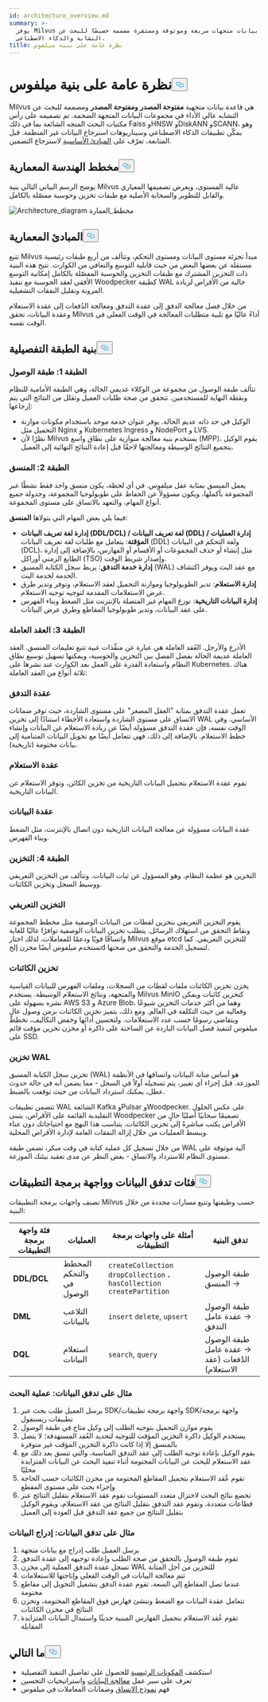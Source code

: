```yaml
---
id: architecture_overview.md
summary: >-
  يوفر Milvus قاعدة بيانات متجهات سريعة وموثوقة ومستقرة مصممة خصيصًا للبحث عن
  التشابه والذكاء الاصطناعي.
title: نظرة عامة على بنية ميلفوس
---
```

<h1 id="Milvus-Architecture-Overview" class="common-anchor-header">نظرة عامة على بنية ميلفوس<button data-href="#Milvus-Architecture-Overview" class="anchor-icon" translate="no">
      <svg translate="no"
        aria-hidden="true"
        focusable="false"
        height="20"
        version="1.1"
        viewBox="0 0 16 16"
        width="16"
      >
        <path
          fill="#0092E4"
          fill-rule="evenodd"
          d="M4 9h1v1H4c-1.5 0-3-1.69-3-3.5S2.55 3 4 3h4c1.45 0 3 1.69 3 3.5 0 1.41-.91 2.72-2 3.25V8.59c.58-.45 1-1.27 1-2.09C10 5.22 8.98 4 8 4H4c-.98 0-2 1.22-2 2.5S3 9 4 9zm9-3h-1v1h1c1 0 2 1.22 2 2.5S13.98 12 13 12H9c-.98 0-2-1.22-2-2.5 0-.83.42-1.64 1-2.09V6.25c-1.09.53-2 1.84-2 3.25C6 11.31 7.55 13 9 13h4c1.45 0 3-1.69 3-3.5S14.5 6 13 6z"
        ></path>
      </svg>
    </button></h1><p>Milvus هي قاعدة بيانات متجهية <strong>مفتوحة المصدر</strong> <strong>ومفتوحة</strong> <strong>المصدر</strong> ومصممة للبحث عن التشابه عالي الأداء في مجموعات البيانات المتجهة الضخمة. تم تصميمه على رأس مكتبات البحث المتجه الشائعة بما في ذلك Faiss وHNSW وDiskANN وSCANN، وهو يمكّن تطبيقات الذكاء الاصطناعي وسيناريوهات استرجاع البيانات غير المنظمة. قبل المتابعة، تعرّف على <a href="/docs/ar/glossary.md">المبادئ الأساسية</a> لاسترجاع التضمين.</p>
<h2 id="Architecture-Diagram" class="common-anchor-header">مخطط الهندسة المعمارية<button data-href="#Architecture-Diagram" class="anchor-icon" translate="no">
      <svg translate="no"
        aria-hidden="true"
        focusable="false"
        height="20"
        version="1.1"
        viewBox="0 0 16 16"
        width="16"
      >
        <path
          fill="#0092E4"
          fill-rule="evenodd"
          d="M4 9h1v1H4c-1.5 0-3-1.69-3-3.5S2.55 3 4 3h4c1.45 0 3 1.69 3 3.5 0 1.41-.91 2.72-2 3.25V8.59c.58-.45 1-1.27 1-2.09C10 5.22 8.98 4 8 4H4c-.98 0-2 1.22-2 2.5S3 9 4 9zm9-3h-1v1h1c1 0 2 1.22 2 2.5S13.98 12 13 12H9c-.98 0-2-1.22-2-2.5 0-.83.42-1.64 1-2.09V6.25c-1.09.53-2 1.84-2 3.25C6 11.31 7.55 13 9 13h4c1.45 0 3-1.69 3-3.5S14.5 6 13 6z"
        ></path>
      </svg>
    </button></h2><p>يوضح الرسم البياني التالي بنية Milvus عالية المستوى، ويعرض تصميمها المعياري والقابل للتطوير والسحابة الأصلية مع طبقات تخزين وحوسبة مفصّلة بالكامل.</p>
<p>
  
   <span class="img-wrapper"> <img translate="no" src="/docs/v2.6.x/assets/milvus_architecture_2_6.png" alt="Architecture_diagram" class="doc-image" id="architecture_diagram" />
   </span> <span class="img-wrapper"> <span>مخطط_العمارة</span> </span></p>
<h2 id="Architectural-Principles" class="common-anchor-header">المبادئ المعمارية<button data-href="#Architectural-Principles" class="anchor-icon" translate="no">
      <svg translate="no"
        aria-hidden="true"
        focusable="false"
        height="20"
        version="1.1"
        viewBox="0 0 16 16"
        width="16"
      >
        <path
          fill="#0092E4"
          fill-rule="evenodd"
          d="M4 9h1v1H4c-1.5 0-3-1.69-3-3.5S2.55 3 4 3h4c1.45 0 3 1.69 3 3.5 0 1.41-.91 2.72-2 3.25V8.59c.58-.45 1-1.27 1-2.09C10 5.22 8.98 4 8 4H4c-.98 0-2 1.22-2 2.5S3 9 4 9zm9-3h-1v1h1c1 0 2 1.22 2 2.5S13.98 12 13 12H9c-.98 0-2-1.22-2-2.5 0-.83.42-1.64 1-2.09V6.25c-1.09.53-2 1.84-2 3.25C6 11.31 7.55 13 9 13h4c1.45 0 3-1.69 3-3.5S14.5 6 13 6z"
        ></path>
      </svg>
    </button></h2><p>تتبع Milvus مبدأ تجزئة مستوى البيانات ومستوى التحكم، وتتألف من أربع طبقات رئيسية مستقلة عن بعضها البعض من حيث قابلية التوسع والتعافي من الكوارث. تتيح هذه البنية ذات التخزين المشترك مع طبقات التخزين والحوسبة المفصّلة بالكامل إمكانية التوسع الأفقي لعقد الحوسبة مع تنفيذ Woodpecker كطبقة WAL خالية من الأقراص لزيادة المرونة وتقليل النفقات التشغيلية.</p>
<p>من خلال فصل معالجة الدفق إلى عقدة التدفق ومعالجة الدُفعات إلى عقدة الاستعلام وعقدة البيانات، تحقق Milvus أداءً عاليًا مع تلبية متطلبات المعالجة في الوقت الفعلي في الوقت نفسه.</p>
<h2 id="Detailed-Layer-Architecture" class="common-anchor-header">بنية الطبقة التفصيلية<button data-href="#Detailed-Layer-Architecture" class="anchor-icon" translate="no">
      <svg translate="no"
        aria-hidden="true"
        focusable="false"
        height="20"
        version="1.1"
        viewBox="0 0 16 16"
        width="16"
      >
        <path
          fill="#0092E4"
          fill-rule="evenodd"
          d="M4 9h1v1H4c-1.5 0-3-1.69-3-3.5S2.55 3 4 3h4c1.45 0 3 1.69 3 3.5 0 1.41-.91 2.72-2 3.25V8.59c.58-.45 1-1.27 1-2.09C10 5.22 8.98 4 8 4H4c-.98 0-2 1.22-2 2.5S3 9 4 9zm9-3h-1v1h1c1 0 2 1.22 2 2.5S13.98 12 13 12H9c-.98 0-2-1.22-2-2.5 0-.83.42-1.64 1-2.09V6.25c-1.09.53-2 1.84-2 3.25C6 11.31 7.55 13 9 13h4c1.45 0 3-1.69 3-3.5S14.5 6 13 6z"
        ></path>
      </svg>
    </button></h2><h3 id="Layer-1-Access-Layer" class="common-anchor-header">الطبقة 1: طبقة الوصول</h3><p>تتألف طبقة الوصول من مجموعة من الوكلاء عديمي الحالة، وهي الطبقة الأمامية للنظام ونقطة النهاية للمستخدمين. تتحقق من صحة طلبات العميل وتقلل من النتائج التي يتم إرجاعها:</p>
<ul>
<li>الوكيل في حد ذاته عديم الحالة. يوفر عنوان خدمة موحد باستخدام مكونات موازنة التحميل مثل Nginx و Kubernetes Ingress و NodePort و LVS.</li>
<li>نظرًا لأن Milvus يستخدم بنية معالجة متوازية على نطاق واسع (MPP)، يقوم الوكيل بتجميع النتائج الوسيطة ومعالجتها لاحقًا قبل إعادة النتائج النهائية إلى العميل.</li>
</ul>
<h3 id="Layer-2-Coordinator" class="common-anchor-header">الطبقة 2: المنسق</h3><p>يعمل المنسق بمثابة عقل ميلفوس. في أي لحظة، يكون منسق واحد فقط نشطًا عبر المجموعة بأكملها، ويكون مسؤولاً عن الحفاظ على طوبولوجيا المجموعة، وجدولة جميع أنواع المهام، والتعهد بالاتساق على مستوى المجموعة.</p>
<p>فيما يلي بعض المهام التي يتولاها <strong>المنسق</strong>:</p>
<ul>
<li><strong>إدارة لغة تعريف البيانات (DDL/DCL) / لغة تعريف البيانات (DDL) / إدارة العمليات المؤقتة</strong>: يتعامل مع طلبات لغة تعريف البيانات (DDL) ولغة التحكم في البيانات (DCL)، مثل إنشاء أو حذف المجموعات أو الأقسام أو الفهارس، بالإضافة إلى إدارة الطابع الزمني أوراكل (TSO) وإصدار شريط الوقت.</li>
<li><strong>إدارة خدمة التدفق</strong>: يربط سجل الكتابة المسبق (WAL) مع عقد البث ويوفر اكتشاف الخدمة لخدمة البث.</li>
<li><strong>إدارة الاستعلام</strong>: تدير الطوبولوجيا وموازنة التحميل لعقد الاستعلام، وتوفر وتدير طرق عرض الاستعلامات المقدمة لتوجيه توجيه الاستعلام.</li>
<li><strong>إدارة البيانات التاريخية</strong>: توزع المهام غير المتصلة بالإنترنت مثل الضغط وبناء الفهرس على عقد البيانات، وتدير طوبولوجيا المقاطع وطرق عرض البيانات.</li>
</ul>
<h3 id="Layer-3-Worker-Nodes" class="common-anchor-header">الطبقة 3: العقد العاملة</h3><p>الأذرع والأرجل. العُقد العاملة هي عبارة عن منفِّذات غبية تتبع تعليمات المنسق. العقد العاملة عديمة الحالة بفضل الفصل بين التخزين والحوسبة، ويمكنها تسهيل توسيع نطاق النظام واستعادة القدرة على العمل بعد الكوارث عند نشرها على Kubernetes. هناك ثلاثة أنواع من العقد العاملة:</p>
<h3 id="Streaming-node" class="common-anchor-header">عقدة التدفق</h3><p>تعمل عقدة التدفق بمثابة "العقل المصغر" على مستوى الشاردة، حيث توفر ضمانات الاتساق على مستوى الشاردة واستعادة الأخطاء استنادًا إلى تخزين WAL الأساسي. وفي الوقت نفسه، فإن عقدة التدفق مسؤولة أيضًا عن زيادة الاستعلام عن البيانات وإنشاء خطط الاستعلام. بالإضافة إلى ذلك، فهي تتعامل أيضًا مع تحويل البيانات المتنامية إلى بيانات مختومة (تاريخية).</p>
<h3 id="Query-node" class="common-anchor-header">عقدة الاستعلام</h3><p>تقوم عقدة الاستعلام بتحميل البيانات التاريخية من تخزين الكائن، وتوفر الاستعلام عن البيانات التاريخية.</p>
<h3 id="Data-node" class="common-anchor-header">عقدة البيانات</h3><p>عقدة البيانات مسؤولة عن معالجة البيانات التاريخية دون اتصال بالإنترنت، مثل الضغط وبناء الفهرس.</p>
<h3 id="Layer-4-Storage" class="common-anchor-header">الطبقة 4: التخزين</h3><p>التخزين هو عظمة النظام، وهو المسؤول عن ثبات البيانات. وتتألف من التخزين التعريفي ووسيط السجل وتخزين الكائنات.</p>
<h3 id="Meta-storage" class="common-anchor-header">التخزين التعريفي</h3><p>يقوم التخزين التعريفي بتخزين لقطات من البيانات الوصفية مثل مخطط المجموعة ونقاط التحقق من استهلاك الرسائل. يتطلب تخزين البيانات الوصفية توافرًا عاليًا للغاية واتساقًا قويًا ودعمًا للمعاملات، لذلك اختار Milvus موقع etcd للتخزين التعريفي. كما تستخدم ميلفوس أيضًا مخزن إلخd لتسجيل الخدمة والتحقق من صحتها.</p>
<h3 id="Object-storage" class="common-anchor-header">تخزين الكائنات</h3><p>يخزن تخزين الكائنات ملفات لقطات من السجلات، وملفات الفهرس للبيانات القياسية والمتجهة، ونتائج الاستعلام الوسيطة. يستخدم Milvus MinIO كتخزين كائنات ويمكن نشره بسهولة على AWS S3 و Azure Blob، وهما من أكثر خدمات التخزين شيوعًا وفعالية من حيث التكلفة في العالم. ومع ذلك، يتميز تخزين الكائنات بزمن وصول عالٍ ويتقاضى رسومًا حسب عدد الاستعلامات. ولتحسين أدائها وخفض التكاليف، تخطط ميلفوس لتنفيذ فصل البيانات الباردة عن الساخنة على ذاكرة أو مخزن تخزين مؤقت قائم على SSD.</p>
<h3 id="WAL-storage" class="common-anchor-header">تخزين WAL</h3><p>تخزين سجل الكتابة المسبق (WAL) هو أساس متانة البيانات واتساقها في الأنظمة الموزعة. قبل إجراء أي تغيير، يتم تسجيله أولاً في السجل - مما يضمن أنه في حالة حدوث عطل، يمكنك استرداد البيانات من حيث توقفت بالضبط.</p>
<p>تتضمن تطبيقات WAL الشائعة Kafka وPulsar وWoodpecker. على عكس الحلول التقليدية القائمة على الأقراص، يتبنى Woodpecker تصميمًا سحابيًا أصليًا خالٍ من الأقراص يكتب مباشرةً إلى تخزين الكائنات. يتناسب هذا النهج مع احتياجاتك دون عناء ويبسط العمليات من خلال إزالة النفقات العامة لإدارة الأقراص المحلية.</p>
<p>من خلال تسجيل كل عملية كتابة في وقت مبكر، تضمن طبقة WAL آلية موثوقة على مستوى النظام للاسترداد والاتساق - بغض النظر عن مدى تعقيد بيئتك الموزعة.</p>
<h2 id="Data-Flow-and-API-Categories" class="common-anchor-header">فئات تدفق البيانات وواجهة برمجة التطبيقات<button data-href="#Data-Flow-and-API-Categories" class="anchor-icon" translate="no">
      <svg translate="no"
        aria-hidden="true"
        focusable="false"
        height="20"
        version="1.1"
        viewBox="0 0 16 16"
        width="16"
      >
        <path
          fill="#0092E4"
          fill-rule="evenodd"
          d="M4 9h1v1H4c-1.5 0-3-1.69-3-3.5S2.55 3 4 3h4c1.45 0 3 1.69 3 3.5 0 1.41-.91 2.72-2 3.25V8.59c.58-.45 1-1.27 1-2.09C10 5.22 8.98 4 8 4H4c-.98 0-2 1.22-2 2.5S3 9 4 9zm9-3h-1v1h1c1 0 2 1.22 2 2.5S13.98 12 13 12H9c-.98 0-2-1.22-2-2.5 0-.83.42-1.64 1-2.09V6.25c-1.09.53-2 1.84-2 3.25C6 11.31 7.55 13 9 13h4c1.45 0 3-1.69 3-3.5S14.5 6 13 6z"
        ></path>
      </svg>
    </button></h2><p>تصنف واجهات برمجة التطبيقات Milvus حسب وظيفتها وتتبع مسارات محددة من خلال البنية:</p>
<table>
<thead>
<tr><th>فئة واجهة برمجة التطبيقات</th><th>العمليات</th><th>أمثلة على واجهات برمجة التطبيقات</th><th>تدفق البنية</th></tr>
</thead>
<tbody>
<tr><td><strong>DDL/DCL</strong></td><td>المخطط والتحكم في الوصول</td><td><code translate="no">createCollection</code> <code translate="no">dropCollection</code> ، <code translate="no">hasCollection</code> <code translate="no">createPartition</code></td><td>طبقة الوصول → المنسق</td></tr>
<tr><td><strong>DML</strong></td><td>التلاعب بالبيانات</td><td><code translate="no">insert</code> <code translate="no">delete</code>, <code translate="no">upsert</code></td><td>طبقة الوصول → عقدة عامل التدفق</td></tr>
<tr><td><strong>DQL</strong></td><td>استعلام البيانات</td><td><code translate="no">search</code>, <code translate="no">query</code></td><td>طبقة الوصول → عقدة عامل الدُفعات (عقد الاستعلام)</td></tr>
</tbody>
</table>
<h3 id="Example-Data-Flow-Search-Operation" class="common-anchor-header">مثال على تدفق البيانات: عملية البحث</h3><ol>
<li>يرسل العميل طلب بحث عبر SDK/واجهة برمجة تطبيقات SDK/واجهة برمجة تطبيقات ريستفول</li>
<li>يقوم موازن التحميل بتوجيه الطلب إلى وكيل متاح في طبقة الوصول</li>
<li>يستخدم الوكيل ذاكرة التخزين المؤقت للتوجيه لتحديد العُقد المستهدفة؛ لا يتصل بالمنسق إلا إذا كانت ذاكرة التخزين المؤقت غير متوفرة</li>
<li>يقوم الوكيل بإعادة توجيه الطلب إلى عقد التدفق المناسبة، والتي تنسق بعد ذلك مع عقد الاستعلام للبحث عن البيانات المختومة أثناء تنفيذ البحث عن البيانات المتزايدة محليًا</li>
<li>تقوم عُقد الاستعلام بتحميل المقاطع المختومة من مخزن الكائنات حسب الحاجة وإجراء بحث على مستوى المقطع</li>
<li>تخضع نتائج البحث لاختزال متعدد المستويات تقوم عقد الاستعلام بتقليل النتائج عبر قطاعات متعددة، وتقوم عقد التدفق بتقليل النتائج من عقد الاستعلام، ويقوم الوكيل بتقليل النتائج من جميع عقد التدفق قبل العودة إلى العميل</li>
</ol>
<h3 id="Example-Data-Flow-Data-Insertion" class="common-anchor-header">مثال على تدفق البيانات: إدراج البيانات</h3><ol>
<li>يرسل العميل طلب إدراج مع بيانات متجهة</li>
<li>تقوم طبقة الوصول بالتحقق من صحة الطلب وإعادة توجيهه إلى عقدة التدفق</li>
<li>تسجل عقدة التدفق العملية إلى مخزن WAL للتخزين من أجل المتانة</li>
<li>تتم معالجة البيانات في الوقت الفعلي وإتاحتها للاستعلامات</li>
<li>عندما تصل المقاطع إلى السعة، تقوم عقدة الدفق بتشغيل التحويل إلى مقاطع مختومة</li>
<li>تتعامل عقدة البيانات مع الضغط وتنشئ فهارس فوق المقاطع المختومة، وتخزن النتائج في مخزن الكائنات</li>
<li>تقوم عُقد الاستعلام بتحميل الفهارس المبنية حديثًا واستبدال البيانات المتزايدة المقابلة</li>
</ol>
<h2 id="Whats-Next" class="common-anchor-header">ما التالي<button data-href="#Whats-Next" class="anchor-icon" translate="no">
      <svg translate="no"
        aria-hidden="true"
        focusable="false"
        height="20"
        version="1.1"
        viewBox="0 0 16 16"
        width="16"
      >
        <path
          fill="#0092E4"
          fill-rule="evenodd"
          d="M4 9h1v1H4c-1.5 0-3-1.69-3-3.5S2.55 3 4 3h4c1.45 0 3 1.69 3 3.5 0 1.41-.91 2.72-2 3.25V8.59c.58-.45 1-1.27 1-2.09C10 5.22 8.98 4 8 4H4c-.98 0-2 1.22-2 2.5S3 9 4 9zm9-3h-1v1h1c1 0 2 1.22 2 2.5S13.98 12 13 12H9c-.98 0-2-1.22-2-2.5 0-.83.42-1.64 1-2.09V6.25c-1.09.53-2 1.84-2 3.25C6 11.31 7.55 13 9 13h4c1.45 0 3-1.69 3-3.5S14.5 6 13 6z"
        ></path>
      </svg>
    </button></h2><ul>
<li>استكشف <a href="/docs/ar/main_components.md">المكونات الرئيسية</a> للحصول على تفاصيل التنفيذ التفصيلية</li>
<li>تعرف على سير عمل <a href="/docs/ar/data_processing.md">معالجة البيانات</a> واستراتيجيات التحسين</li>
<li>فهم <a href="/docs/ar/consistency.md">نموذج الاتساق</a> وضمانات المعاملات في ميلفوس</li>
</ul>
